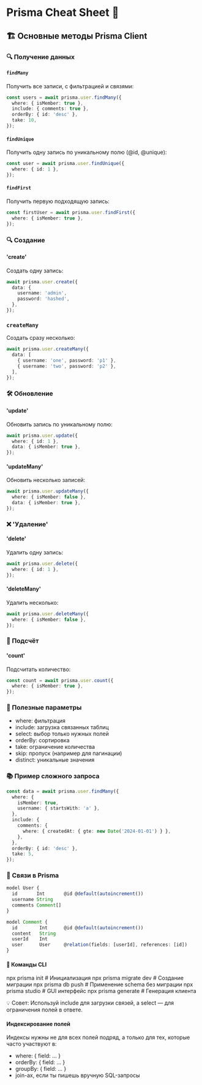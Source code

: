 # Prisma Cheat Sheet 🧠

## 🏗️ Основные методы Prisma Client

### 🔍 Получение данных

#### `findMany`
Получить все записи, с фильтрацией и связями:
```ts
const users = await prisma.user.findMany({
  where: { isMember: true },
  include: { comments: true },
  orderBy: { id: 'desc' },
  take: 10,
});
```


#### `findUnique`
Получить одну запись по уникальному полю (@id, @unique):
```ts
const user = await prisma.user.findUnique({
  where: { id: 1 },
});
```

#### `findFirst`
Получить первую подходящую запись:
```ts
const firstUser = await prisma.user.findFirst({
  where: { isMember: true },
});
```

### 🔍 Создание

#### 'create'
Создать одну запись:
```ts
await prisma.user.create({
  data: {
    username: 'admin',
    password: 'hashed',
  },
});
```

### `createMany`
Создать сразу несколько:
```ts
await prisma.user.createMany({
  data: [
    { username: 'one', password: 'p1' },
    { username: 'two', password: 'p2' },
  ],
});
```


### 🛠 Обновление

#### 'update'
Обновить запись по уникальному полю:
```ts
await prisma.user.update({
  where: { id: 1 },
  data: { isMember: true },
});
```

#### 'updateMany'
Обновить несколько записей:
```ts
await prisma.user.updateMany({
  where: { isMember: false },
  data: { isMember: true },
});
```

### ❌ 'Удаление'

#### 'delete'
Удалить одну запись:
```ts
await prisma.user.delete({
  where: { id: 1 },
});
```

#### 'deleteMany'
Удалить несколько:
```ts
await prisma.user.deleteMany({
  where: { isMember: false },
});
```

### 🔢 Подсчёт

#### 'count'
Подсчитать количество:
```ts
const count = await prisma.user.count({
  where: { isMember: true },
});
```

### 🔧 Полезные параметры

- where: фильтрация
- include: загрузка связанных таблиц
- select: выбор только нужных полей
- orderBy: сортировка
- take: ограничение количества
- skip: пропуск (например для пагинации)
- distinct: уникальные значения


### 📚 Пример сложного запроса
```ts
const data = await prisma.user.findMany({
  where: {
    isMember: true,
    username: { startsWith: 'a' },
  },
  include: {
    comments: {
      where: { createdAt: { gte: new Date('2024-01-01') } },
    },
  },
  orderBy: { id: 'desc' },
  take: 5,
});
```

### 🧱 Связи в Prisma

```ts
model User {
  id       Int       @id @default(autoincrement())
  username String
  comments Comment[]
}

model Comment {
  id        Int      @id @default(autoincrement())
  content   String
  userId    Int
  user      User     @relation(fields: [userId], references: [id])
}
```

#### 🔗 Команды CLI

npx prisma init            # Инициализация
npx prisma migrate dev     # Создание миграции
npx prisma db push         # Применение schema без миграции
npx prisma studio          # GUI интерфейс
npx prisma generate        # Генерация клиента

💡 Совет:
Используй include для загрузки связей, а select — для ограничения полей в ответе.

#### Индексирование полей

Индексы нужны не для всех полей подряд, а только для тех, которые часто участвуют в:

- where: { field: ... }
- orderBy: { field: ... }
- groupBy: { field: ... }
- join-ах, если ты пишешь вручную SQL-запросы